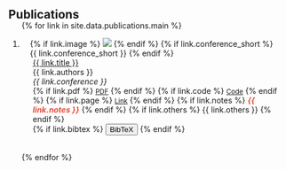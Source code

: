<h2 id="publications" style="margin: 2px 0px -15px;">Publications</h2>

<div class="publications">
<ol class="bibliography">

{% for link in site.data.publications.main %}

<li>
<div class="pub-row">
  <div class="col-sm-3 abbr" style="position: relative;padding-right: 15px;padding-left: 15px;">
    {% if link.image %} 
    <img src="{{ link.image }}" class="teaser img-fluid z-depth-1" style="width=100;height=40%">
    {% endif %}
    {% if link.conference_short %} 
    <abbr class="badge">{{ link.conference_short }}</abbr>
    {% endif %}
  </div>
  <div class="col-sm-9" style="position: relative;padding-right: 15px;padding-left: 20px;">
      <div class="title"><a href="{{ link.pdf }}">{{ link.title }}</a></div>
      <div class="author">{{ link.authors }}</div>
      <div class="periodical"><em>{{ link.conference }}</em>
      </div>
    <div class="links">
      {% if link.pdf %} 
      <a href="{{ link.pdf }}" class="btn btn-sm z-depth-0" role="button" target="_blank" style="font-size:12px;">PDF</a>
      {% endif %}
      {% if link.code %} 
      <a href="{{ link.code }}" class="btn btn-sm z-depth-0" role="button" target="_blank" style="font-size:12px;">Code</a>
      {% endif %}
      {% if link.page %} 
      <a href="{{ link.page }}" class="btn btn-sm z-depth-0" role="button" target="_blank" style="font-size:12px;">Link</a>
      {% endif %}
      {% if link.notes %} 
      <strong> <i style="color:#e74d3c">{{ link.notes }}</i></strong>
      {% endif %}
      {% if link.others %} 
      {{ link.others }}
      {% endif %}
    </div>
     <!-- Expand Button -->
  {% if link.bibtex %} 
    <button onclick="toggleBibtex('bibtex1')">BibTeX</button>
    <!-- Hidden BibTeX content -->
    <div id="bibtex1" style="display: none; margin-top: 10px; background-color: #white; padding: 15px; border: 1px solid #ddd;">
      <pre>
        {{ link.bibtex }}
      </pre>
    </div>
 {% endif %}

  </div>
</div>
</li>

<br>

{% endfor %}

</ol>
</div>

<script>
  function toggleBibtex(id) {
    const bibtexDiv = document.getElementById(id);
    if (bibtexDiv.style.display === "none") {
      bibtexDiv.style.display = "block";
    } else {
      bibtexDiv.style.display = "none";
    }
  }
</script>

